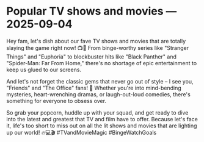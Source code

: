 # Popular TV shows and movies — 2025-09-04

Hey fam, let's dish about our fave TV shows and movies that are totally slaying the game right now! 📺🍿 From binge-worthy series like "Stranger Things" and "Euphoria" to blockbuster hits like "Black Panther" and "Spider-Man: Far From Home," there's no shortage of epic entertainment to keep us glued to our screens.

And let's not forget the classic gems that never go out of style – I see you, "Friends" and "The Office" fans! 🙌 Whether you're into mind-bending mysteries, heart-wrenching dramas, or laugh-out-loud comedies, there's something for everyone to obsess over.

So grab your popcorn, huddle up with your squad, and get ready to dive into the latest and greatest that TV and film have to offer. Because let's face it, life's too short to miss out on all the lit shows and movies that are lighting up our world! 🔥💻🎬 #TVandMovieMagic #BingeWatchGoals